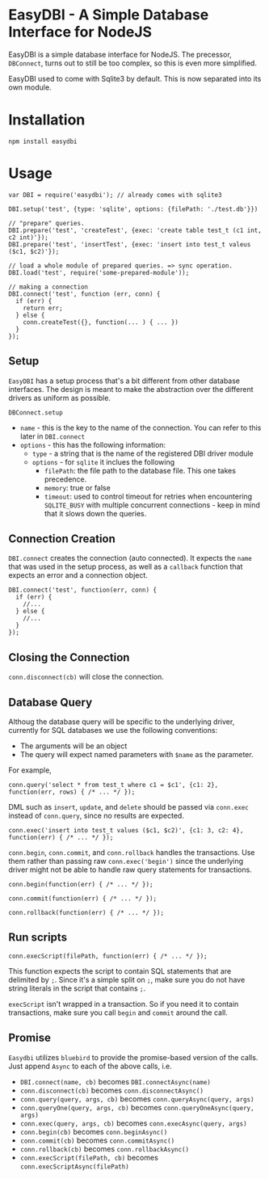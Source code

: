 # EasyDBI - A Simple Database Interface for NodeJS

EasyDBI is a simple database interface for NodeJS. The precessor, `DBConnect`, turns out to still be too complex, so this is even more simplified.

EasyDBI used to come with Sqlite3 by default. This is now separated into its own module.

# Installation

    npm install easydbi

# Usage

    var DBI = require('easydbi'); // already comes with sqlite3
    
    DBI.setup('test', {type: 'sqlite', options: {filePath: './test.db'}})
    
    // "prepare" queries. 
    DBI.prepare('test', 'createTest', {exec: 'create table test_t (c1 int, c2 int)'});
    DBI.prepare('test', 'insertTest', {exec: 'insert into test_t valeus ($c1, $c2)'});
    
    // load a whole module of prepared queries. => sync operation. 
    DBI.load('test', require('some-prepared-module'));
    
    // making a connection
    DBI.connect('test', function (err, conn) {
      if (err) {
        return err;
      } else {
        conn.createTest({}, function(... ) { ... })
      }
    });


## Setup

`EasyDBI` has a setup process that's a bit different from other database interfaces. The design is meant to make
the abstraction over the different drivers as uniform as possible.

`DBConnect.setup` 

* `name` - this is the key to the name of the connection. You can refer to this later in `DBI.connect`
* `options` - this has the following information: 
  * `type` - a string that is the name of the registered DBI driver module
  * `options` - for `sqlite` it inclues the following
    * `filePath`: the file path to the database file. This one takes precedence.
    * `memory`: true or false
    * `timeout`: used to control timeout for retries when encountering `SQLITE_BUSY` with multiple concurrent connections - keep in mind that it slows down the queries.

## Connection Creation

`DBI.connect` creates the connection (auto connected). It expects the `name` that was used in the setup process, as well as a `callback` function that expects an error and a connection object. 

    DBI.connect('test', function(err, conn) {
      if (err) {
        //...  
      } else {
        //...
      }
    });

## Closing the Connection

`conn.disconnect(cb)` will close the connection.

## Database Query

Althoug the database query will be specific to the underlying driver, currently for SQL databases we use the following conventions: 

* The arguments will be an object
* The query will expect named parameters with `$name` as the parameter.

For example, 

    conn.query('select * from test_t where c1 = $c1', {c1: 2}, function(err, rows) { /* ... */ });

DML such as `insert`, `update`, and `delete` should be passed via `conn.exec` instead of `conn.query`, since no results are expected. 

    conn.exec('insert into test_t values ($c1, $c2)', {c1: 3, c2: 4}, function(err) { /* ... */ });

`conn.begin`, `conn.commit`, and `conn.rollback` handles the transactions. Use them rather than passing raw `conn.exec('begin')` since the underlying driver might not be able to handle raw query statements for transactions.

    conn.begin(function(err) { /* ... */ });
    
    conn.commit(function(err) { /* ... */ });
    
    conn.rollback(function(err) { /* ... */ });

## Run scripts

    conn.execScript(filePath, function(err) { /* ... */ });

This function expects the script to contain SQL statements that are delimited by `;`. Since it's a simple split on `;`, make sure you do not have string literals 
in the script that contains `;`.

`execScript` isn't wrapped in a transaction. So if you need it to contain transactions, make sure you call `begin` and `commit` around the call.

## Promise

`Easydbi` utilizes `bluebird` to provide the promise-based version of the calls. Just append `Async` to each of the above calls, i.e. 

* `DBI.connect(name, cb)` becomes `DBI.connectAsync(name)`
* `conn.disconnect(cb)` becomes `conn.disconnectAsync()`
* `conn.query(query, args, cb)` becomes `conn.queryAsync(query, args)`
* `conn.queryOne(query, args, cb)` becomes `conn.queryOneAsync(query, args)`
* `conn.exec(query, args, cb)` becomes `conn.execAsync(query, args)`
* `conn.begin(cb)` becomes `conn.beginAsync()`
* `conn.commit(cb)` becomes `conn.commitAsync()`
* `conn.rollback(cb)` becomes `conn.rollbackAsync()`
* `conn.execScript(filePath, cb)` becomes `conn.execScriptAsync(filePath)`





